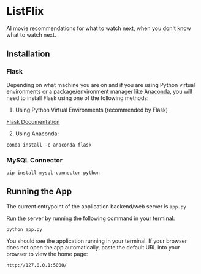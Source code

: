 # ListFlix

AI movie recommendations for what to watch next, when you don't know what to watch next.

## Installation

### Flask

Depending on what machine you are on and if you are using Python virtual environments or a package/environment manager like [Anaconda](https://www.anaconda.com/), you will need to install Flask using one of the following methods:

1. Using Python Virtual Environments (recommended by Flask)

[Flask Documentation](https://flask.palletsprojects.com/en/2.2.x/installation/)

2. Using Anaconda:

`conda install -c anaconda flask`

### MySQL Connector

`pip install mysql-connector-python`

## Running the App

The current entrypoint of the application backend/web server is `app.py`

Run the server by running the following command in your terminal:

`python app.py`

You should see the application running in your terminal. If your browser does not open the app automatically, paste the default URL into your browser to view the home page:

`http://127.0.0.1:5000/`
